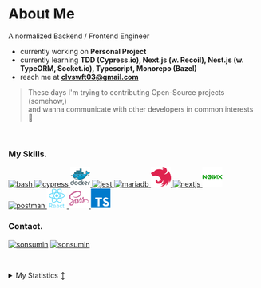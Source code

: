 # About Me

A normalized Backend / Frontend Engineer

- currently working on **Personal Project**
- currently learning **TDD (Cypress.io), Next.js (w. Recoil), Nest.js (w. TypeORM, Socket.io), Typescript, Monorepo (Bazel)**
- reach me at **clvswft03@gmail.com**

> These days I'm trying to contributing Open-Source projects (somehow,)\
> and wanna communicate with other developers in common interests 💬

&nbsp;

<h3 align="left">My Skills.</h3>
<p align="left"> <a href="https://www.gnu.org/software/bash/" target="_blank" rel="noreferrer"> <img src="https://www.vectorlogo.zone/logos/gnu_bash/gnu_bash-icon.svg" alt="bash" width="40" height="40"/> </a> <a href="https://www.cypress.io" target="_blank" rel="noreferrer"> <img src="https://raw.githubusercontent.com/simple-icons/simple-icons/6e46ec1fc23b60c8fd0d2f2ff46db82e16dbd75f/icons/cypress.svg" alt="cypress" width="40" height="40"/> </a> <a href="https://www.docker.com/" target="_blank" rel="noreferrer"> <img src="https://raw.githubusercontent.com/devicons/devicon/master/icons/docker/docker-original-wordmark.svg" alt="docker" width="40" height="40"/> </a> <a href="https://jestjs.io" target="_blank" rel="noreferrer"> <img src="https://www.vectorlogo.zone/logos/jestjsio/jestjsio-icon.svg" alt="jest" width="40" height="40"/> </a> <a href="https://mariadb.org/" target="_blank" rel="noreferrer"> <img src="https://www.vectorlogo.zone/logos/mariadb/mariadb-icon.svg" alt="mariadb" width="40" height="40"/> </a> <a href="https://nestjs.com/" target="_blank" rel="noreferrer"> <img src="https://raw.githubusercontent.com/devicons/devicon/master/icons/nestjs/nestjs-plain.svg" alt="nestjs" width="40" height="40"/> </a> <a href="https://nextjs.org/" target="_blank" rel="noreferrer"> <img src="https://cdn.worldvectorlogo.com/logos/nextjs-2.svg" alt="nextjs" width="40" height="40"/> </a> <a href="https://www.nginx.com" target="_blank" rel="noreferrer"> <img src="https://raw.githubusercontent.com/devicons/devicon/master/icons/nginx/nginx-original.svg" alt="nginx" width="40" height="40"/> </a> <a href="https://postman.com" target="_blank" rel="noreferrer"> <img src="https://www.vectorlogo.zone/logos/getpostman/getpostman-icon.svg" alt="postman" width="40" height="40"/> </a> <a href="https://reactjs.org/" target="_blank" rel="noreferrer"> <img src="https://raw.githubusercontent.com/devicons/devicon/master/icons/react/react-original-wordmark.svg" alt="react" width="40" height="40"/> </a> <a href="https://sass-lang.com" target="_blank" rel="noreferrer"> <img src="https://raw.githubusercontent.com/devicons/devicon/master/icons/sass/sass-original.svg" alt="sass" width="40" height="40"/> </a> <a href="https://www.typescriptlang.org/" target="_blank" rel="noreferrer"> <img src="https://raw.githubusercontent.com/devicons/devicon/master/icons/typescript/typescript-original.svg" alt="typescript" width="40" height="40"/> </a> </p>

<h3 align="left">Contact.</h3>
<p align="left"> <a href="https://linkedin.com/in/sonsumin" target="blank"><img align="center" src="https://raw.githubusercontent.com/rahuldkjain/github-profile-readme-generator/master/src/images/icons/Social/github.svg" alt="sonsumin" height="30" width="40" /></a> <a href="https://linkedin.com/in/sonsumin" target="blank"><img align="center" src="https://raw.githubusercontent.com/rahuldkjain/github-profile-readme-generator/master/src/images/icons/Social/linked-in-alt.svg" alt="sonsumin" height="30" width="40" /></a>
</p>

&nbsp;

<details>
 <summary>My Statistics ↕️</summary>

<!--START_SECTION:waka-->
![Code Time](http://img.shields.io/badge/Code%20Time-1%2C857%20hrs%2046%20mins-blue)

![Profile Views](http://img.shields.io/badge/Profile%20Views-0-blue)

**🐱 My GitHub Data** 

> 📦 12.9 MB Used in GitHub's Storage 
 > 
> 🏆 367 Contributions in the Year 2024
 > 
> 💼 Opted to Hire
 > 
> 📜 548 Public Repositories 
 > 
> 🔑 154 Private Repositories 
 > 
**I'm a Night 🦉** 

```text
🌞 Morning                3483 commits        ██░░░░░░░░░░░░░░░░░░░░░░░   07.41 % 
🌆 Daytime                16680 commits       █████████░░░░░░░░░░░░░░░░   35.47 % 
🌃 Evening                17475 commits       █████████░░░░░░░░░░░░░░░░   37.16 % 
🌙 Night                  9388 commits        █████░░░░░░░░░░░░░░░░░░░░   19.96 % 
```
📅 **I'm Most Productive on Monday** 

```text
Monday                   8645 commits        █████░░░░░░░░░░░░░░░░░░░░   18.38 % 
Tuesday                  8032 commits        ████░░░░░░░░░░░░░░░░░░░░░   17.08 % 
Wednesday                7034 commits        ████░░░░░░░░░░░░░░░░░░░░░   14.96 % 
Thursday                 7132 commits        ████░░░░░░░░░░░░░░░░░░░░░   15.17 % 
Friday                   7171 commits        ████░░░░░░░░░░░░░░░░░░░░░   15.25 % 
Saturday                 4177 commits        ██░░░░░░░░░░░░░░░░░░░░░░░   08.88 % 
Sunday                   4835 commits        ███░░░░░░░░░░░░░░░░░░░░░░   10.28 % 
```


📊 **This Week I Spent My Time On** 

```text
🕑︎ Time Zone: Asia/Seoul

💬 Programming Languages: 
PowerShell               6 hrs 48 mins       ████████░░░░░░░░░░░░░░░░░   33.50 % 
JSON                     4 hrs 15 mins       █████░░░░░░░░░░░░░░░░░░░░   20.93 % 
Python                   2 hrs 45 mins       ███░░░░░░░░░░░░░░░░░░░░░░   13.58 % 
TOML                     2 hrs 23 mins       ███░░░░░░░░░░░░░░░░░░░░░░   11.77 % 
YAML                     1 hr 40 mins        ██░░░░░░░░░░░░░░░░░░░░░░░   08.20 % 

🔥 Editors: 
VS Code                  16 hrs 57 mins      █████████████████████░░░░   83.32 % 
Neovim                   3 hrs 23 mins       ████░░░░░░░░░░░░░░░░░░░░░   16.68 % 

💻 Operating System: 
Windows                  20 hrs 20 mins      █████████████████████████   100.00 % 
```

**I Mostly Code in TypeScript** 

```text
Python                   27 repos            █████░░░░░░░░░░░░░░░░░░░░   19.15 % 
Shell                    13 repos            ██░░░░░░░░░░░░░░░░░░░░░░░   09.22 % 
Nix                      6 repos             █░░░░░░░░░░░░░░░░░░░░░░░░   04.26 % 
Lua                      2 repos             ░░░░░░░░░░░░░░░░░░░░░░░░░   01.42 % 
AutoHotkey               1 repo              ░░░░░░░░░░░░░░░░░░░░░░░░░   00.71 % 
```



**Timeline**

![Lines of Code chart](https://raw.githubusercontent.com/testfailed/testfailed/main/assets/bar_graph.png)


 Last Updated on 19/06/2024 19:44:09 UTC
<!--END_SECTION:waka-->
</details>
